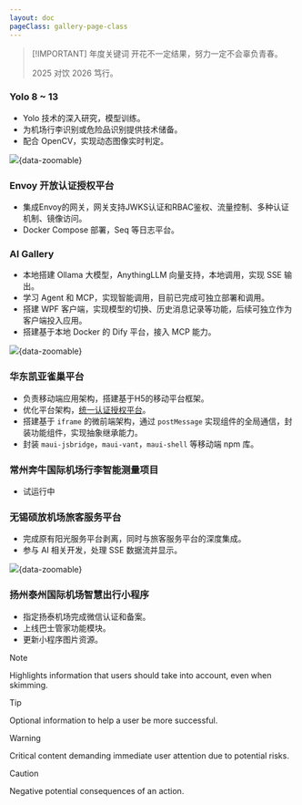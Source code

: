 ```yaml
---
layout: doc
pageClass: gallery-page-class
---
```


<HoverableText title="2025" /> 

<i class="i-ci-svc-live" style="font-size:72px;"></i>

> [!IMPORTANT] 年度关键词
> 开花不一定结果，努力一定不会辜负青春。
> 
> 2025 对饮 2026 笃行。

### Yolo 8 ~ 13 ###

- Yolo 技术的深入研究，模型训练。
- 为机场行李识别或危险品识别提供技术储备。
- 配合 OpenCV，实现动态图像实时判定。

![](/images/QQ20250805135713.png){data-zoomable}

### Envoy 开放认证授权平台 ###

- 集成Envoy的网关，网关支持JWKS认证和RBAC鉴权、流量控制、多种认证机制、镜像访问。
- Docker Compose 部署，Seq 等日志平台。

### AI Gallery ###

- 本地搭建 Ollama 大模型，AnythingLLM 向量支持，本地调用，实现 SSE 输出。
- 学习 Agent 和 MCP，实现智能调用，目前已完成可独立部署和调用。
- 搭建 WPF 客户端，实现模型的切换、历史消息记录等功能，后续可独立作为客户端投入应用。
- 搭建基于本地 Docker 的 Dify 平台，接入 MCP 能力。

![](/images/QQ20250805135713.png){data-zoomable}

### 华东凯亚雀巢平台 ###

- 负责移动端应用架构，搭建基于H5的移动平台框架。
- 优化平台架构，[统一认证授权平台](/zh-CN/manual/kyt.md)。
- 搭建基于 `iframe` 的微前端架构，通过 `postMessage` 实现组件的全局通信，封装功能组件，实现抽象继承能力。
- 封装 `maui-jsbridge`，`maui-vant`，`maui-shell` 等移动端 npm 库。

### 常州奔牛国际机场行李智能测量项目 ###

- 试运行中

### 无锡硕放机场旅客服务平台 ###

- 完成原有阳光服务平台剥离，同时与旅客服务平台的深度集成。
- 参与 AI 相关开发，处理 SSE 数据流并显示。

![](/images/ai_sse.gif){data-zoomable}

### 扬州泰州国际机场智慧出行小程序 ###

- 指定扬泰机场完成微信认证和备案。
- 上线巴士管家功能模块。
- 更新小程序图片资源。

> [!NOTE]
> Highlights information that users should take into account, even when skimming.

> [!TIP]
> Optional information to help a user be more successful.

> [!WARNING]
> Critical content demanding immediate user attention due to potential risks.

> [!CAUTION]
> Negative potential consequences of an action.

<!-- <Robot /> -->

